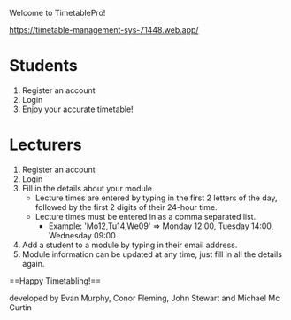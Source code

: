 Welcome to TimetablePro!

https://timetable-management-sys-71448.web.app/

# Students
1. Register an account
2. Login
3. Enjoy your accurate timetable!

# Lecturers
1. Register an account
2. Login
3. Fill in the details about your module
    - Lecture times are entered by typing in the first 2 letters of the day, followed by the first 2 digits of their 24-hour time.
    - Lecture times must be entered in as a comma separated list.
        - Example: 'Mo12,Tu14,We09' => Monday 12:00, Tuesday 14:00, Wednesday 09:00
4. Add a student to a module by typing in their email address.
5. Module information can be updated at any time, just fill in all the details again.

==Happy Timetabling!==

developed by Evan Murphy, Conor Fleming, John Stewart and Michael Mc Curtin
